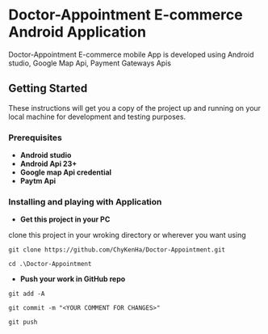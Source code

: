 
# Doctor-Appointment E-commerce Android Application

Doctor-Appointment E-commerce mobile App is developed using Android studio, Google Map Api, Payment Gateways Apis


## Getting Started

These instructions will get you a copy of the project up and running on your local machine for development and testing purposes.

### Prerequisites

* **Android studio**
* **Android Api 23+**
* **Google map Api credential**
* **Paytm Api**


### Installing and playing with Application

* **Get this project in your PC**

 clone this project in your wroking directory or wherever you want using

```
git clone https://github.com/ChyKenHa/Doctor-Appointment.git

cd .\Doctor-Appointment
```

* **Push your work in GitHub repo**

```
git add -A

git commit -m "<YOUR COMMENT FOR CHANGES>"

git push
```
